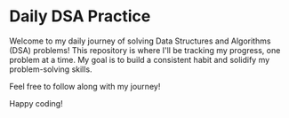 # Daily DSA Practice 

Welcome to my daily journey of solving Data Structures and Algorithms (DSA) problems! This repository is where I'll be tracking my progress, one problem at a time. My goal is to build a consistent habit and solidify my problem-solving skills.

Feel free to follow along with my journey!

Happy coding! 
